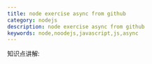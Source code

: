 ```yaml
---
title: node exercise async from github
category: nodejs
description: node exercise async from github
keywords: node,noodejs,javascript,js,async
---
```


知识点讲解:

